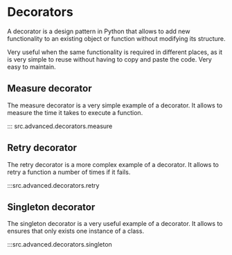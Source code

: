 # Decorators

A decorator is a design pattern in Python that allows to add new functionality
to an existing object or function without modifying its structure.

Very useful when the same functionality is required in different places, as it
is very simple to reuse without having to copy and paste the code. Very easy to
maintain.

## Measure decorator

The measure decorator is a very simple example of a decorator. It allows to
measure the time it takes to execute a function.

::: src.advanced.decorators.measure

## Retry decorator

The retry decorator is a more complex example of a decorator. It allows to retry
a function a number of times if it fails.

:::src.advanced.decorators.retry

## Singleton decorator

The singleton decorator is a very useful example of a decorator. It allows to
ensures that only exists one instance of a class.

:::src.advanced.decorators.singleton
